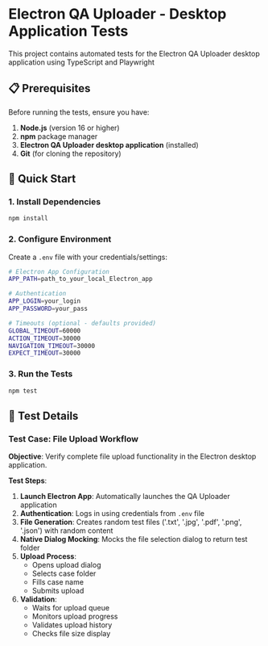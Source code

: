 # Electron QA Uploader - Desktop Application Tests

This project contains automated tests for the Electron QA Uploader desktop application using TypeScript and Playwright 

## 📋 Prerequisites

Before running the tests, ensure you have:

1. **Node.js** (version 16 or higher)
2. **npm** package manager
3. **Electron QA Uploader desktop application** (installed)
4. **Git** (for cloning the repository)

## 🚀 Quick Start

### 1. Install Dependencies

```bash
npm install
```

### 2. Configure Environment

Create a `.env` file with your credentials/settings:

```bash
# Electron App Configuration
APP_PATH=path_to_your_local_Electron_app

# Authentication
APP_LOGIN=your_login
APP_PASSWORD=your_pass

# Timeouts (optional - defaults provided)
GLOBAL_TIMEOUT=60000
ACTION_TIMEOUT=30000
NAVIGATION_TIMEOUT=30000
EXPECT_TIMEOUT=30000
```

### 3. Run the Tests

```bash
npm test
```

## 🧪 Test Details

### Test Case: File Upload Workflow

**Objective**: Verify complete file upload functionality in the Electron desktop application.

**Test Steps**:
1. **Launch Electron App**: Automatically launches the QA Uploader application
2. **Authentication**: Logs in using credentials from `.env` file
3. **File Generation**: Creates random test files ('.txt', '.jpg', '.pdf', '.png', '.json') with random content
4. **Native Dialog Mocking**: Mocks the file selection dialog to return test folder
5. **Upload Process**: 
   - Opens upload dialog
   - Selects case folder
   - Fills case name
   - Submits upload
6. **Validation**: 
   - Waits for upload queue
   - Monitors upload progress
   - Validates upload history
   - Checks file size display
